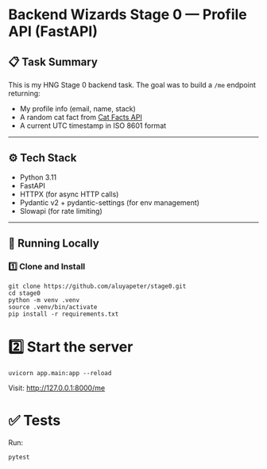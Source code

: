 # Backend Wizards Stage 0 — Profile API (FastAPI)

## 📋 Task Summary
This is my HNG Stage 0 backend task. The goal was to build a `/me` endpoint returning:
- My profile info (email, name, stack)
- A random cat fact from [Cat Facts API](https://catfact.ninja/fact)
- A current UTC timestamp in ISO 8601 format

---

## ⚙️ Tech Stack
- Python 3.11
- FastAPI
- HTTPX (for async HTTP calls)
- Pydantic v2 + pydantic-settings (for env management)
- Slowapi (for rate limiting)

---

## 🚀 Running Locally

### 1️⃣ Clone and Install
```
git clone https://github.com/aluyapeter/stage0.git
cd stage0
python -m venv .venv
source .venv/bin/activate
pip install -r requirements.txt
```

# 2️⃣ Start the server
```
uvicorn app.main:app --reload
```
Visit: http://127.0.0.1:8000/me

# ✅ Tests
Run:
```
pytest
```
